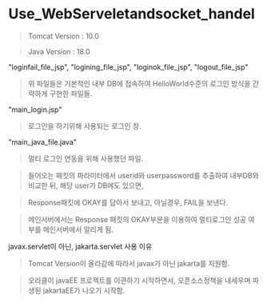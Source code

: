# Use_WebServeletandsocket_handel

>Tomcat Version : 10.0

>Java Version : 18.0

"loginfail_file_jsp", "logining_file_jsp", "loginok_file_jsp", "logout_file_jsp"
>위 파일들은 기본적인 내부 DB에 접속하여 HelloWorld수준의 로그인 방식을 간략하게 구현한 파일들.

"main_login.jsp"
>로그인을 하기위해 사용되는 로그인 창.

"main_java_file.java"
>멀티 로그인 연동을 위해 사용했던 파일.

>들어오는 패킷의 파라미터에서 userid와 userpassword를 추출하여 내부DB와 비교한 뒤, 해당 user가 DB에도 있으면,

>Response패킷에 OKAY를 담아서 보내고, 아닐경우, FAIL을 보낸다.

>메인서버에서는 Response 패킷의 OKAY부분을 이용하여 멀티로그인 성공 여부를 메인서버에서 알리게 됨.

javax.servlet이 아닌, jakarta.servlet 사용 이유
>Tomcat Version이 올라감에 따라서 javax가 아닌 jakarta를 지원함.

>오라클이 javaEE 프로젝트를 이관하기 시작하면서, 오픈소스정책을 내세우며 파생된 jakartaEE가 나오기 시작함.
